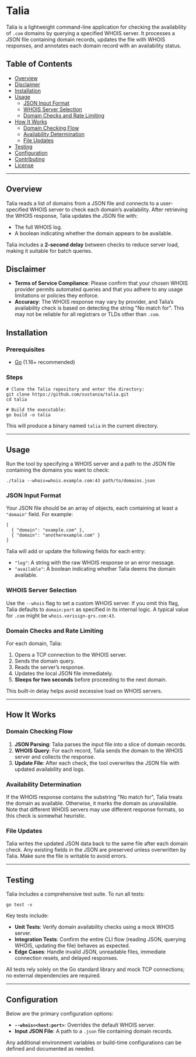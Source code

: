 # Talia

Talia is a lightweight command-line application for checking the availability of `.com` domains by querying a specified WHOIS server. It processes a JSON file containing domain records, updates the file with WHOIS responses, and annotates each domain record with an availability status.

## Table of Contents

- [Overview](#overview)
- [Disclaimer](#disclaimer)
- [Installation](#installation)
- [Usage](#usage)
  - [JSON Input Format](#json-input-format)
  - [WHOIS Server Selection](#whois-server-selection)
  - [Domain Checks and Rate Limiting](#domain-checks-and-rate-limiting)
- [How It Works](#how-it-works)
  - [Domain Checking Flow](#domain-checking-flow)
  - [Availability Determination](#availability-determination)
  - [File Updates](#file-updates)
- [Testing](#testing)
- [Configuration](#configuration)
- [Contributing](#contributing)
- [License](#license)

---

## Overview

Talia reads a list of domains from a JSON file and connects to a user-specified WHOIS server to check each domain’s availability. After retrieving the WHOIS response, Talia updates the JSON file with:

- The full WHOIS log.
- A boolean indicating whether the domain appears to be available.

Talia includes a **2-second delay** between checks to reduce server load, making it suitable for batch queries.

## Disclaimer

- **Terms of Service Compliance**: Please confirm that your chosen WHOIS provider permits automated queries and that you adhere to any usage limitations or policies they enforce.
- **Accuracy**: The WHOIS response may vary by provider, and Talia’s availability check is based on detecting the string "No match for". This may not be reliable for all registrars or TLDs other than `.com`.

## Installation

### Prerequisites

- [Go](https://golang.org/doc/install) (1.16+ recommended)

### Steps

    # Clone the Talia repository and enter the directory:
    git clone https://github.com/sustanza/talia.git
    cd talia

    # Build the executable:
    go build -o talia

This will produce a binary named `talia` in the current directory.

---

## Usage

Run the tool by specifying a WHOIS server and a path to the JSON file containing the domains you want to check:

    ./talia --whois=whois.example.com:43 path/to/domains.json

### JSON Input Format

Your JSON file should be an array of objects, each containing at least a `"domain"` field. For example:

    [
      { "domain": "example.com" },
      { "domain": "anotherexample.com" }
    ]

Talia will add or update the following fields for each entry:

- `"log"`: A string with the raw WHOIS response or an error message.
- `"available"`: A boolean indicating whether Talia deems the domain available.

### WHOIS Server Selection

Use the `--whois` flag to set a custom WHOIS server. If you omit this flag, Talia defaults to `domain:port` as specified in its internal logic. A typical value for `.com` might be `whois.verisign-grs.com:43`.

### Domain Checks and Rate Limiting

For each domain, Talia:

1. Opens a TCP connection to the WHOIS server.
2. Sends the domain query.
3. Reads the server’s response.
4. Updates the local JSON file immediately.
5. **Sleeps for two seconds** before proceeding to the next domain.

This built-in delay helps avoid excessive load on WHOIS servers.

---

## How It Works

### Domain Checking Flow

1. **JSON Parsing**: Talia parses the input file into a slice of domain records.
2. **WHOIS Query**: For each record, Talia sends the domain to the WHOIS server and collects the response.
3. **Update File**: After each check, the tool overwrites the JSON file with updated availability and logs.

### Availability Determination

If the WHOIS response contains the substring "No match for", Talia treats the domain as available. Otherwise, it marks the domain as unavailable. Note that different WHOIS servers may use different response formats, so this check is somewhat heuristic.

### File Updates

Talia writes the updated JSON data back to the same file after each domain check. Any existing fields in the JSON are preserved unless overwritten by Talia. Make sure the file is writable to avoid errors.

---

## Testing

Talia includes a comprehensive test suite. To run all tests:

    go test -v

Key tests include:

- **Unit Tests**: Verify domain availability checks using a mock WHOIS server.
- **Integration Tests**: Confirm the entire CLI flow (reading JSON, querying WHOIS, updating the file) behaves as expected.
- **Edge Cases**: Handle invalid JSON, unreadable files, immediate connection resets, and delayed responses.

All tests rely solely on the Go standard library and mock TCP connections; no external dependencies are required.

---

## Configuration

Below are the primary configuration options:

- **`--whois=<host:port>`**: Overrides the default WHOIS server.
- **Input JSON File**: A path to a `.json` file containing domain records.

Any additional environment variables or build-time configurations can be defined and documented as needed.
